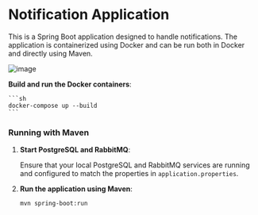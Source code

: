 # Notification Application

This is a Spring Boot application designed to handle notifications. The application is containerized using Docker and can be run both in Docker and directly using Maven.

![image](https://github.com/user-attachments/assets/12972bf8-9a0b-4616-9ad5-5f1d4cc85a0c)

 **Build and run the Docker containers**:

    ```sh
    docker-compose up --build
    ```

### Running with Maven
1. **Start PostgreSQL and RabbitMQ**:

    Ensure that your local PostgreSQL and RabbitMQ services are running and configured to match the properties in `application.properties`.

2. **Run the application using Maven**:

    ```sh
    mvn spring-boot:run
    ```

